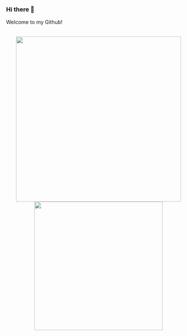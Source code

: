 ### Hi there 👋
<p>Welcome to my Github!</p>
<br/>
<div align="center">
  <a href="https://github.com/felipeccruz">
  <img width=450 align=top src="https://github-readme-stats.vercel.app/api?username=felipeccruz&show_icons=true&theme=dracula&include_all_commits=true&count_private=true"/>
  <img width=350 align=top src="https://github-readme-stats.vercel.app/api/top-langs/?username=felipeccruz&layout=compact&langs_count=7&theme=dracula"/>
</div>
